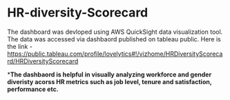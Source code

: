 # HR-diversity-Scorecard

The dashboard was devloped using AWS QuickSight data visualization tool. The data was accessed via dashbaord published on tableau public. 
Here is the link - https://public.tableau.com/profile/lovelytics#!/vizhome/HRDiversityScorecard/HRDiversityScorecard

***The dashbaord is helpful in visually analyzing workforce and gender diveristy acorss HR metrics such as job level, tenure and 
satisfaction, performance etc.**
